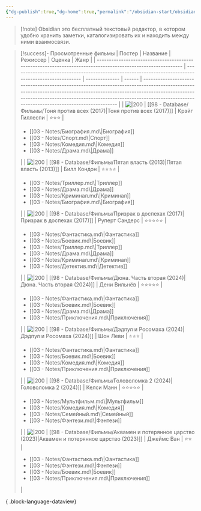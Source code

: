 ```yaml
---
{"dg-publish":true,"dg-home":true,"permalink":"/obsidian-start/obsidian-learning-digital-garden/","tags":["gardenEntry"],"dgPassFrontmatter":true}
---
```


>[!note] Obsidian это бесплатный текстовый редактор, в котором удобно хранить заметки, каталогизировать их и находить между ними взаимосвязи.

>[!success]- Просмотренные фильмы
> | Постер                                                                                                      | Название                                                                                             | Режиссер       | Оценка | Жанр                                                                                                                                                                                                                                                                                  |
> | ----------------------------------------------------------------------------------------------------------- | ---------------------------------------------------------------------------------------------------- | -------------- | ------ | ------------------------------------------------------------------------------------------------------------------------------------------------------------------------------------------------------------------------------------------------------------------------------------- |
> | ![\|200](https://image.openmoviedb.com/kinopoisk-images/1777765/de8ca220-f84e-4a38-8399-0c1935dcf179/orig)  | [[98 - Database/Фильмы/Тоня против всех (2017)\|Тоня против всех (2017)]]                         | Крэйг Гиллеспи | ⭐⭐⭐    | <ul><li>[[03 - Notes/Биография.md\\|Биография]]</li><li>[[03 - Notes/Спорт.md\\|Спорт]]</li><li>[[03 - Notes/Комедия.md\\|Комедия]]</li><li>[[03 - Notes/Драма.md\\|Драма]]</li></ul>                                                                                                 |
> | ![\|200](https://image.openmoviedb.com/kinopoisk-images/6201401/dfcff69e-2ee1-4eb9-bfb2-da1b8a7d1b97/orig)  | [[98 - Database/Фильмы/Пятая власть (2013)\|Пятая власть (2013)]]                                 | Билл Кондон    | ⭐⭐⭐⭐   | <ul><li>[[03 - Notes/Триллер.md\\|Триллер]]</li><li>[[03 - Notes/Драма.md\\|Драма]]</li><li>[[03 - Notes/Криминал.md\\|Криминал]]</li><li>[[03 - Notes/Биография.md\\|Биография]]</li></ul>                                                                                           |
> | ![\|200](https://image.openmoviedb.com/kinopoisk-images/4486454/3788c5c3-106d-4502-8f4d-6f1083cf3556/orig)  | [[98 - Database/Фильмы/Призрак в доспехах (2017)\|Призрак в доспехах (2017)]]                     | Руперт Сандерс | ⭐⭐⭐⭐⭐  | <ul><li>[[03 - Notes/Фантастика.md\\|Фантастика]]</li><li>[[03 - Notes/Боевик.md\\|Боевик]]</li><li>[[03 - Notes/Триллер.md\\|Триллер]]</li><li>[[03 - Notes/Драма.md\\|Драма]]</li><li>[[03 - Notes/Криминал.md\\|Криминал]]</li><li>[[03 - Notes/Детектив.md\\|Детектив]]</li></ul> |
> | ![\|200](https://image.openmoviedb.com/kinopoisk-images/9784475/0c67265b-6631-4e25-b89c-3ddf4e5a1ee7/orig)  | [[98 - Database/Фильмы/Дюна. Часть вторая (2024)\|Дюна. Часть вторая (2024)]]                     | Дени Вильнёв   | ⭐⭐⭐⭐⭐  | <ul><li>[[03 - Notes/Фантастика.md\\|Фантастика]]</li><li>[[03 - Notes/Боевик.md\\|Боевик]]</li><li>[[03 - Notes/Драма.md\\|Драма]]</li><li>[[03 - Notes/Приключения.md\\|Приключения]]</li></ul>                                                                                     |
> | ![\|200](https://image.openmoviedb.com/kinopoisk-images/10592371/35df2d41-69ee-42d2-a029-41fa52b03cc7/orig) | [[98 - Database/Фильмы/Дэдпул и Росомаха (2024)\|Дэдпул и Росомаха (2024)]]                       | Шон Леви       | ⭐⭐⭐    | <ul><li>[[03 - Notes/Фантастика.md\\|Фантастика]]</li><li>[[03 - Notes/Боевик.md\\|Боевик]]</li><li>[[03 - Notes/Комедия.md\\|Комедия]]</li><li>[[03 - Notes/Приключения.md\\|Приключения]]</li></ul>                                                                                 |
> | ![\|200](https://image.openmoviedb.com/kinopoisk-images/4486454/c0a739ce-0db7-4d4e-9fb3-30bb949e290a/orig)  | [[98 - Database/Фильмы/Головоломка 2 (2024)\|Головоломка 2 (2024)]]                               | Келси Манн     | ⭐⭐⭐⭐⭐  | <ul><li>[[03 - Notes/Мультфильм.md\\|Мультфильм]]</li><li>[[03 - Notes/Комедия.md\\|Комедия]]</li><li>[[03 - Notes/Семейный.md\\|Семейный]]</li><li>[[03 - Notes/Фэнтези.md\\|Фэнтези]]</li></ul>                                                                                     |
> | ![\|200](https://image.openmoviedb.com/kinopoisk-images/10835644/cfad55ef-5b52-4ac8-b276-2ba61768801e/orig) | [[98 - Database/Фильмы/Аквамен и потерянное царство (2023)\|Аквамен и потерянное царство (2023)]] | Джеймс Ван     | ⭐⭐     | <ul><li>[[03 - Notes/Фантастика.md\\|Фантастика]]</li><li>[[03 - Notes/Фэнтези.md\\|Фэнтези]]</li><li>[[03 - Notes/Боевик.md\\|Боевик]]</li><li>[[03 - Notes/Приключения.md\\|Приключения]]</li></ul>                                                                                 |
> 
{ .block-language-dataview}